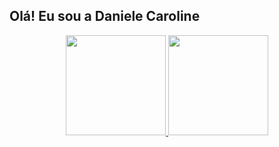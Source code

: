 ## Olá! Eu sou a Daniele Caroline

<div align="center">
  <a href="https://github.com/DaniCaroline">
  <img height="160em" src="https://github-readme-stats.vercel.app/api?username=DaniCaroline&show_icons=true&theme=dracula&include_all_commits=true&count_private=true"/>
  <img height="160em" src="https://github-readme-stats.vercel.app/api/top-langs/?username=DaniCaroline&layout=compact&langs_count=7&theme=dracula"/>
</div>
  
  
